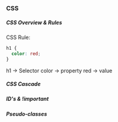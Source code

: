 ### CSS

##### CSS Overview & Rules

CSS Rule:

```css
h1 {
  color: red;
}
```

h1 -> Selector
color -> property
red -> value

##### CSS Cascade

##### ID's & !important

##### Pseudo-classes
